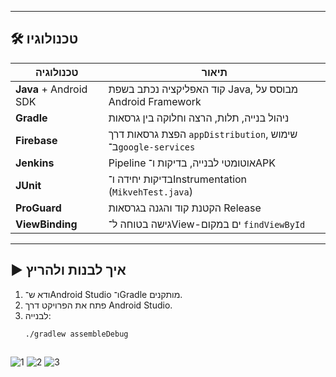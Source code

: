 
---

## 🛠️ טכנולוגיו
| טכנולוגיה       | תיאור |
|------------------|--------|
| **Java** + Android SDK | קוד האפליקציה נכתב בשפת Java, מבוסס על Android Framework |
| **Gradle**       | ניהול בנייה, תלות, הרצה וחלוקה בין גרסאות |
| **Firebase**     | הפצת גרסאות דרך `appDistribution`, שימוש ב־`google-services` |
| **Jenkins**      | Pipeline אוטומטי לבנייה, בדיקות ו־APK |
| **JUnit**        | בדיקות יחידה ו־Instrumentation (`MikvehTest.java`) |
| **ProGuard**     | הקטנת קוד והגנה בגרסאות Release |
| **ViewBinding**  | גישה בטוחה ל־View-ים במקום `findViewById` |

---

## ▶️ איך לבנות ולהריץ

1. ודא ש־Android Studio ו־Gradle מותקנים.
2. פתח את הפרויקט דרך Android Studio.
3. לבנייה:
   ```bash
   ./gradlew assembleDebug



![1](https://github.com/victorias22/ptoject/assets/142221447/2ea7acf0-d757-48c2-9382-f4170d570f26)
![2](https://github.com/victorias22/ptoject/assets/142221447/689d1ea1-f62d-4850-b01d-7a5676e79f0c)
![3](https://github.com/victorias22/ptoject/assets/142221447/f8115fb0-91b8-4caf-8e70-48915c2a2a3e)
